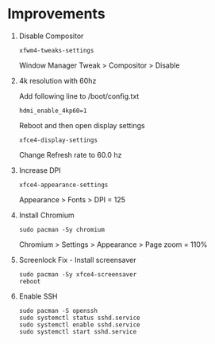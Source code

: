 # Improvements

1. Disable Compositor

   ```
   xfwm4-tweaks-settings
   ```

   Window Manager Tweak > Compositor > Disable

2. 4k resolution with 60hz

   Add following line to /boot/config.txt
   ```
   hdmi_enable_4kp60=1
   ```

   Reboot and then open display settings
   ```
   xfce4-display-settings
   ```

   Change Refresh rate to 60.0 hz

3. Increase DPI

   ```
   xfce4-appearance-settings
   ```

   Appearance > Fonts > DPI = 125

4. Install Chromium

   ```
   sudo pacman -Sy chromium
   ```

   Chromium > Settings > Appearance > Page zoom = 110%

5. Screenlock Fix - Install screensaver
   ```
   sudo pacman -Sy xfce4-screensaver
   reboot
   ```

6. Enable SSH 
   ```
   sudo pacman -S openssh 
   sudo systemctl status sshd.service
   sudo systemctl enable sshd.service
   sudo systemctl start sshd.service
   ```

